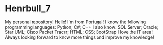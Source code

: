 # Henrbull_7
My personal repository!
Hello! I'm from Portugal!
I know the following programming languages: Python; C#; C++
I also know: SQL Server; Oracle; Star UML; Cisco Packet Tracer; HTML; CSS; BootStrap
I love the IT area! Always looking forward to know more things and improve my knowledge!
